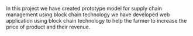 In this project we have created prototype model for supply chain management using block chain technology we have developed web application using block chain technology to help the farmer to increase the price of product and their revenue.
